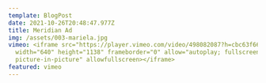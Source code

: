 ```yaml
---
template: BlogPost
date: 2021-10-26T20:48:47.977Z
title: Meridian Ad
img: /assets/003-mariela.jpg
vimeo: <iframe src="https://player.vimeo.com/video/498082087?h=cbc63f66f6"
  width="640" height="1138" frameborder="0" allow="autoplay; fullscreen;
  picture-in-picture" allowfullscreen></iframe>
featured: vimeo
---
```

